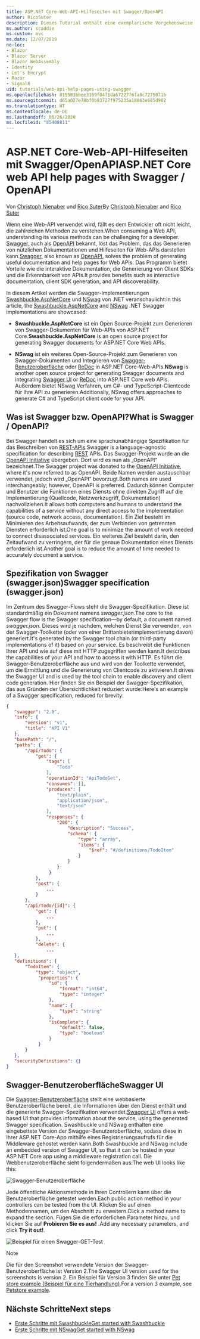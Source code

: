 ```yaml
---
title: ASP.NET Core-Web-API-Hilfeseiten mit Swagger/OpenAPI
author: RicoSuter
description: Dieses Tutorial enthält eine exemplarische Vorgehensweise für das Hinzufügen von Swagger, um Dokumentationen und Hilfeseiten für eine Web-API-App zu generieren.
ms.author: scaddie
ms.custom: mvc
ms.date: 12/07/2019
no-loc:
- Blazor
- Blazor Server
- Blazor WebAssembly
- Identity
- Let's Encrypt
- Razor
- SignalR
uid: tutorials/web-api-help-pages-using-swagger
ms.openlocfilehash: 815581bbee3169f04f1da67227f6fa8c7275071b
ms.sourcegitcommit: d65a027e78bf0b83727f975235a18863e685d902
ms.translationtype: HT
ms.contentlocale: de-DE
ms.lasthandoff: 06/26/2020
ms.locfileid: "85408811"
---
```

# <a name="aspnet-core-web-api-help-pages-with-swagger--openapi"></a><span data-ttu-id="67fc6-103">ASP.NET Core-Web-API-Hilfeseiten mit Swagger/OpenAPI</span><span class="sxs-lookup"><span data-stu-id="67fc6-103">ASP.NET Core web API help pages with Swagger / OpenAPI</span></span>

<span data-ttu-id="67fc6-104">Von [Christoph Nienaber](https://twitter.com/zuckerthoben) und [Rico Suter](https://blog.rsuter.com/)</span><span class="sxs-lookup"><span data-stu-id="67fc6-104">By [Christoph Nienaber](https://twitter.com/zuckerthoben) and [Rico Suter](https://blog.rsuter.com/)</span></span>

<span data-ttu-id="67fc6-105">Wenn eine Web-API verwendet wird, fällt es dem Entwickler oft nicht leicht, die zahlreichen Methoden zu verstehen.</span><span class="sxs-lookup"><span data-stu-id="67fc6-105">When consuming a Web API, understanding its various methods can be challenging for a developer.</span></span> <span data-ttu-id="67fc6-106">[Swagger](https://swagger.io/), auch als [OpenAPI](https://www.openapis.org/) bekannt, löst das Problem, das das Generieren von nützlichen Dokumentationen und Hilfeseiten für Web-APIs darstellen kann.</span><span class="sxs-lookup"><span data-stu-id="67fc6-106">[Swagger](https://swagger.io/), also known as [OpenAPI](https://www.openapis.org/), solves the problem of generating useful documentation and help pages for Web APIs.</span></span> <span data-ttu-id="67fc6-107">Das Programm bietet Vorteile wie die interaktive Dokumentation, die Generierung von Client SDKs und die Erkennbarkeit von APIs.</span><span class="sxs-lookup"><span data-stu-id="67fc6-107">It provides benefits such as interactive documentation, client SDK generation, and API discoverability.</span></span>

<span data-ttu-id="67fc6-108">In diesem Artikel werden die Swagger-Implementierungen [Swashbuckle.AspNetCore](https://github.com/domaindrivendev/Swashbuckle.AspNetCore) und [NSwag](https://github.com/RicoSuter/NSwag) von .NET veranschaulicht:</span><span class="sxs-lookup"><span data-stu-id="67fc6-108">In this article, the [Swashbuckle.AspNetCore](https://github.com/domaindrivendev/Swashbuckle.AspNetCore) and [NSwag](https://github.com/RicoSuter/NSwag) .NET Swagger implementations are showcased:</span></span>

* <span data-ttu-id="67fc6-109">**Swashbuckle.AspNetCore** ist ein Open Source-Projekt zum Generieren von Swagger-Dokumenten für Web-APIs von ASP.NET Core.</span><span class="sxs-lookup"><span data-stu-id="67fc6-109">**Swashbuckle.AspNetCore** is an open source project for generating Swagger documents for ASP.NET Core Web APIs.</span></span>

* <span data-ttu-id="67fc6-110">**NSwag** ist ein weiteres Open-Source-Projekt zum Generieren von Swagger-Dokumenten und Integrieren von [Swagger-Benutzeroberfläche](https://swagger.io/swagger-ui/) oder [ReDoc](https://github.com/Rebilly/ReDoc) in ASP.NET Core-Web-APIs.</span><span class="sxs-lookup"><span data-stu-id="67fc6-110">**NSwag** is another open source project for generating Swagger documents and integrating [Swagger UI](https://swagger.io/swagger-ui/) or [ReDoc](https://github.com/Rebilly/ReDoc) into ASP.NET Core web APIs.</span></span> <span data-ttu-id="67fc6-111">Außerdem bietet NSwag Verfahren, um C#- und TypeScript-Clientcode für Ihre API zu generieren.</span><span class="sxs-lookup"><span data-stu-id="67fc6-111">Additionally, NSwag offers approaches to generate C# and TypeScript client code for your API.</span></span>

## <a name="what-is-swagger--openapi"></a><span data-ttu-id="67fc6-112">Was ist Swagger bzw. OpenAPI?</span><span class="sxs-lookup"><span data-stu-id="67fc6-112">What is Swagger / OpenAPI?</span></span>

<span data-ttu-id="67fc6-113">Bei Swagger handelt es sich um eine sprachunabhängige Spezifikation für das Beschreiben von [REST-APIs](https://en.wikipedia.org/wiki/Representational_state_transfer).</span><span class="sxs-lookup"><span data-stu-id="67fc6-113">Swagger is a language-agnostic specification for describing [REST](https://en.wikipedia.org/wiki/Representational_state_transfer) APIs.</span></span> <span data-ttu-id="67fc6-114">Das Swagger-Projekt wurde an die [OpenAPI Initiative](https://www.openapis.org/) übergeben. Dort wird es nun als „OpenAPI“ bezeichnet.</span><span class="sxs-lookup"><span data-stu-id="67fc6-114">The Swagger project was donated to the [OpenAPI Initiative](https://www.openapis.org/), where it's now referred to as OpenAPI.</span></span> <span data-ttu-id="67fc6-115">Beide Namen werden austauschbar verwendet, jedoch wird „OpenAPI“ bevorzugt.</span><span class="sxs-lookup"><span data-stu-id="67fc6-115">Both names are used interchangeably; however, OpenAPI is preferred.</span></span> <span data-ttu-id="67fc6-116">Dadurch können Computer und Benutzer die Funktionen eines Diensts ohne direkten Zugriff auf die Implementierung (Quellcode, Netzwerkzugriff, Dokumentation) nachvollziehen.</span><span class="sxs-lookup"><span data-stu-id="67fc6-116">It allows both computers and humans to understand the capabilities of a service without any direct access to the implementation (source code, network access, documentation).</span></span> <span data-ttu-id="67fc6-117">Ein Ziel besteht im Minimieren des Arbeitsaufwands, der zum Verbinden von getrennten Diensten erforderlich ist.</span><span class="sxs-lookup"><span data-stu-id="67fc6-117">One goal is to minimize the amount of work needed to connect disassociated services.</span></span> <span data-ttu-id="67fc6-118">Ein weiteres Ziel besteht darin, den Zeitaufwand zu verringern, der für die genaue Dokumentation eines Diensts erforderlich ist.</span><span class="sxs-lookup"><span data-stu-id="67fc6-118">Another goal is to reduce the amount of time needed to accurately document a service.</span></span>

## <a name="swagger-specification-swaggerjson"></a><span data-ttu-id="67fc6-119">Spezifikation von Swagger (swagger.json)</span><span class="sxs-lookup"><span data-stu-id="67fc6-119">Swagger specification (swagger.json)</span></span>

<span data-ttu-id="67fc6-120">Im Zentrum des Swagger-Flows steht die Swagger-Spezifikation. Diese ist standardmäßig ein Dokument namens *swagger.json*.</span><span class="sxs-lookup"><span data-stu-id="67fc6-120">The core to the Swagger flow is the Swagger specification&mdash;by default, a document named *swagger.json*.</span></span> <span data-ttu-id="67fc6-121">Dieses wird je nachdem, welchen Dienst Sie verwenden, von der Swagger-Toolkette (oder von einer Drittanbieterimplementierung davon) generiert.</span><span class="sxs-lookup"><span data-stu-id="67fc6-121">It's generated by the Swagger tool chain (or third-party implementations of it) based on your service.</span></span> <span data-ttu-id="67fc6-122">Es beschreibt die Funktionen Ihrer API und wie auf diese mit HTTP zugegriffen werden kann.</span><span class="sxs-lookup"><span data-stu-id="67fc6-122">It describes the capabilities of your API and how to access it with HTTP.</span></span> <span data-ttu-id="67fc6-123">Es führt die Swagger-Benutzeroberfläche aus und wird von der Toolkette verwendet, um die Ermittlung und die Generierung von Clientcode zu aktivieren.</span><span class="sxs-lookup"><span data-stu-id="67fc6-123">It drives the Swagger UI and is used by the tool chain to enable discovery and client code generation.</span></span> <span data-ttu-id="67fc6-124">Hier finden Sie ein Beispiel der Swagger-Spezifikation, das aus Gründen der Übersichtlichkeit reduziert wurde:</span><span class="sxs-lookup"><span data-stu-id="67fc6-124">Here's an example of a Swagger specification, reduced for brevity:</span></span>

```json
{
   "swagger": "2.0",
   "info": {
       "version": "v1",
       "title": "API V1"
   },
   "basePath": "/",
   "paths": {
       "/api/Todo": {
           "get": {
               "tags": [
                   "Todo"
               ],
               "operationId": "ApiTodoGet",
               "consumes": [],
               "produces": [
                   "text/plain",
                   "application/json",
                   "text/json"
               ],
               "responses": {
                   "200": {
                       "description": "Success",
                       "schema": {
                           "type": "array",
                           "items": {
                               "$ref": "#/definitions/TodoItem"
                           }
                       }
                   }
                }
           },
           "post": {
               ...
           }
       },
       "/api/Todo/{id}": {
           "get": {
               ...
           },
           "put": {
               ...
           },
           "delete": {
               ...
   },
   "definitions": {
       "TodoItem": {
           "type": "object",
            "properties": {
                "id": {
                    "format": "int64",
                    "type": "integer"
                },
                "name": {
                    "type": "string"
                },
                "isComplete": {
                    "default": false,
                    "type": "boolean"
                }
            }
       }
   },
   "securityDefinitions": {}
}
```

## <a name="swagger-ui"></a><span data-ttu-id="67fc6-125">Swagger-Benutzeroberfläche</span><span class="sxs-lookup"><span data-stu-id="67fc6-125">Swagger UI</span></span>

<span data-ttu-id="67fc6-126">Die [Swagger-Benutzeroberfläche](https://swagger.io/swagger-ui/) stellt eine webbasierte Benutzeroberfläche bereit, die Informationen über den Dienst enthält und die generierte Swagger-Spezifikation verwendet.</span><span class="sxs-lookup"><span data-stu-id="67fc6-126">[Swagger UI](https://swagger.io/swagger-ui/) offers a web-based UI that provides information about the service, using the generated Swagger specification.</span></span> <span data-ttu-id="67fc6-127">Swashbuckle und NSwag enthalten eine eingebettete Version der Swagger-Benutzeroberfläche, sodass diese in Ihrer ASP.NET Core-App mithilfe eines Registrierungsaufrufs für die Middleware gehostet werden kann.</span><span class="sxs-lookup"><span data-stu-id="67fc6-127">Both Swashbuckle and NSwag include an embedded version of Swagger UI, so that it can be hosted in your ASP.NET Core app using a middleware registration call.</span></span> <span data-ttu-id="67fc6-128">Die Webbenutzeroberfläche sieht folgendermaßen aus:</span><span class="sxs-lookup"><span data-stu-id="67fc6-128">The web UI looks like this:</span></span>

![Swagger-Benutzeroberfläche](web-api-help-pages-using-swagger/_static/swagger-ui.png)

<span data-ttu-id="67fc6-130">Jede öffentliche Aktionsmethode in Ihren Controllern kann über die Benutzeroberfläche getestet werden.</span><span class="sxs-lookup"><span data-stu-id="67fc6-130">Each public action method in your controllers can be tested from the UI.</span></span> <span data-ttu-id="67fc6-131">Klicken Sie auf einen Methodennamen, um den Abschnitt zu erweitern.</span><span class="sxs-lookup"><span data-stu-id="67fc6-131">Click a method name to expand the section.</span></span> <span data-ttu-id="67fc6-132">Fügen Sie die erforderlichen Parameter hinzu, und klicken Sie auf **Probieren Sie es aus!** .</span><span class="sxs-lookup"><span data-stu-id="67fc6-132">Add any necessary parameters, and click **Try it out!**.</span></span>

![Beispiel für einen Swagger-GET-Test](web-api-help-pages-using-swagger/_static/get-try-it-out.png)

> [!NOTE]
> <span data-ttu-id="67fc6-134">Die für den Screenshot verwendete Version der Swagger-Benutzeroberfläche ist Version 2.</span><span class="sxs-lookup"><span data-stu-id="67fc6-134">The Swagger UI version used for the screenshots is version 2.</span></span> <span data-ttu-id="67fc6-135">Ein Beispiel für Version 3 finden Sie unter [Pet store example (Beispiel für eine Tierhandlung)](https://petstore.swagger.io/).</span><span class="sxs-lookup"><span data-stu-id="67fc6-135">For a version 3 example, see [Petstore example](https://petstore.swagger.io/).</span></span>

## <a name="next-steps"></a><span data-ttu-id="67fc6-136">Nächste Schritte</span><span class="sxs-lookup"><span data-stu-id="67fc6-136">Next steps</span></span>

* [<span data-ttu-id="67fc6-137">Erste Schritte mit Swashbuckle</span><span class="sxs-lookup"><span data-stu-id="67fc6-137">Get started with Swashbuckle</span></span>](xref:tutorials/get-started-with-swashbuckle)
* [<span data-ttu-id="67fc6-138">Erste Schritte mit NSwag</span><span class="sxs-lookup"><span data-stu-id="67fc6-138">Get started with NSwag</span></span>](xref:tutorials/get-started-with-nswag)
